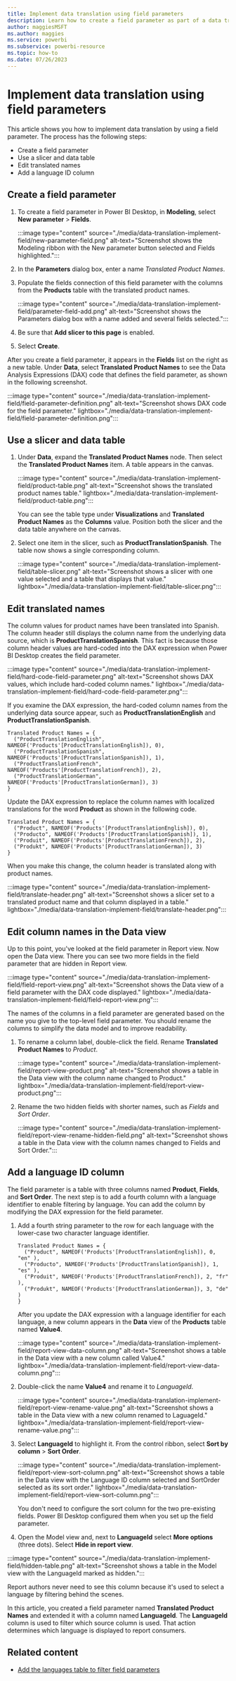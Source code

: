 ```yaml
---
title: Implement data translation using field parameters
description: Learn how to create a field parameter as part of a data translation approach to multiple-language reports in Power BI.
author: maggiesMSFT   
ms.author: maggies
ms.service: powerbi
ms.subservice: powerbi-resource
ms.topic: how-to
ms.date: 07/26/2023
---
```

# Implement data translation using field parameters

This article shows you how to implement data translation by using a field parameter. The process has the following steps:

- Create a field parameter
- Use a slicer and data table
- Edit translated names
- Add a language ID column

## Create a field parameter

1. To create a field parameter in Power BI Desktop, in **Modeling**, select **New parameter** > **Fields**.

   :::image type="content" source="./media/data-translation-implement-field/new-parameter-field.png" alt-text="Screenshot shows the Modeling ribbon with the New parameter button selected and Fields highlighted.":::

1. In the **Parameters** dialog box, enter a name *Translated Product Names*.
1. Populate the fields connection of this field parameter with the columns from the **Products** table with the translated product names.

   :::image type="content" source="./media/data-translation-implement-field/parameter-field-add.png" alt-text="Screenshot shows the Parameters dialog box with a name added and several fields selected.":::

1. Be sure that **Add slicer to this page** is enabled.
1. Select **Create**.

After you create a field parameter, it appears in the **Fields** list on the right as a new table. Under **Data**, select **Translated Product Names** to see the Data Analysis Expressions (DAX) code that defines the field parameter, as shown in the following screenshot.

:::image type="content" source="./media/data-translation-implement-field/field-parameter-definition.png" alt-text="Screenshot shows DAX code for the field parameter." lightbox="./media/data-translation-implement-field/field-parameter-definition.png":::

## Use a slicer and data table

1. Under **Data**, expand the **Translated Product Names** node. Then select the **Translated Product Names** item. A table appears in the canvas.

   :::image type="content" source="./media/data-translation-implement-field/product-table.png" alt-text="Screenshot shows the translated product names table." lightbox="./media/data-translation-implement-field/product-table.png":::

   You can see the table type under **Visualizations** and **Translated Product Names** as the **Columns** value. Position both the slicer and the data table anywhere on the canvas.

1. Select one item in the slicer, such as **ProductTranslationSpanish**. The table now shows a single corresponding column.

   :::image type="content" source="./media/data-translation-implement-field/table-slicer.png" alt-text="Screenshot shows a slicer with one value selected and a table that displays that value." lightbox="./media/data-translation-implement-field/table-slicer.png":::

## Edit translated names

The column values for product names have been translated into Spanish. The column header still displays the column name from the underlying data source, which is **ProductTranslationSpanish**. This fact is because those column header values are hard-coded into the DAX expression when Power BI Desktop creates the field parameter.

:::image type="content" source="./media/data-translation-implement-field/hard-code-field-parameter.png" alt-text="Screenshot shows DAX values, which include hard-coded column names." lightbox="./media/data-translation-implement-field/hard-code-field-parameter.png":::

If you examine the DAX expression, the hard-coded column names from the underlying data source appear, such as **ProductTranslationEnglish** and **ProductTranslationSpanish**.

```dax
Translated Product Names = {
  ("ProductTranslationEnglish", NAMEOF('Products'[ProductTranslationEnglish]), 0),
  ("ProductTranslationSpanish", NAMEOF('Products'[ProductTranslationSpanish]), 1),
  ("ProductTranslationFrench", NAMEOF('Products'[ProductTranslationFrench]), 2),
  ("ProductTranslationGerman", NAMEOF('Products'[ProductTranslationGerman]), 3)
}
```

Update the DAX expression to replace the column names with localized translations for the word **Product** as shown in the following code.

```dax
Translated Product Names = {
  ("Product", NAMEOF('Products'[ProductTranslationEnglish]), 0),
  ("Producto", NAMEOF('Products'[ProductTranslationSpanish]), 1),
  ("Produit", NAMEOF('Products'[ProductTranslationFrench]), 2),
  ("Produkt", NAMEOF('Products'[ProductTranslationGerman]), 3)
}
```

When you make this change, the column header is translated along with product names.

:::image type="content" source="./media/data-translation-implement-field/translate-header.png" alt-text="Screenshot shows a slicer set to a translated product name and that column displayed in a table." lightbox="./media/data-translation-implement-field/translate-header.png":::

## Edit column names in the Data view

Up to this point, you've looked at the field parameter in Report view. Now open the Data view. There you can see two more fields in the field parameter that are hidden in Report view.

:::image type="content" source="./media/data-translation-implement-field/field-report-view.png" alt-text="Screenshot shows the Data view of a field parameter with the DAX code displayed." lightbox="./media/data-translation-implement-field/field-report-view.png":::

The names of the columns in a field parameter are generated based on the name you give to the top-level field parameter. You should rename the columns to simplify the data model and to improve readability.

1. To rename a column label, double-click the field. Rename **Translated Product Names** to *Product*.

   :::image type="content" source="./media/data-translation-implement-field/report-view-product.png" alt-text="Screenshot shows a table in the Data view with the column name changed to Product." lightbox="./media/data-translation-implement-field/report-view-product.png":::

1. Rename the two hidden fields with shorter names, such as *Fields* and *Sort Order*.

   :::image type="content" source="./media/data-translation-implement-field/report-view-rename-hidden-field.png" alt-text="Screenshot shows a table in the Data view with the column names changed to Fields and Sort Order.":::

## Add a language ID column

The field parameter is a table with three columns named **Product**, **Fields**, and **Sort Order**. The next step is to add a fourth column with a language identifier to enable filtering by language. You can add the column by modifying the DAX expression for the field parameter.

1. Add a fourth string parameter to the row for each language with the lower-case two character language identifier.

   ```dax
   Translated Product Names = {
     ("Product", NAMEOF('Products'[ProductTranslationEnglish]), 0, "en" ),
     ("Producto", NAMEOF('Products'[ProductTranslationSpanish]), 1, "es" ),
     ("Produit", NAMEOF('Products'[ProductTranslationFrench]), 2, "fr" ),
     ("Produkt", NAMEOF('Products'[ProductTranslationGerman]), 3, "de" )
   }
   ```

   After you update the DAX expression with a language identifier for each language, a new column appears in the **Data** view of the **Products** table named **Value4**.

   :::image type="content" source="./media/data-translation-implement-field/report-view-data-column.png" alt-text="Screenshot shows a table in the Data view with a new column called Value4." lightbox="./media/data-translation-implement-field/report-view-data-column.png":::

1. Double-click the name **Value4** and rename it to *LanguageId*.

   :::image type="content" source="./media/data-translation-implement-field/report-view-rename-value.png" alt-text="Screenshot shows a table in the Data view with a new column renamed to LaguageId." lightbox="./media/data-translation-implement-field/report-view-rename-value.png":::

1. Select **LanguageId** to highlight it. From the control ribbon, select **Sort by column** > **Sort Order**.

   :::image type="content" source="./media/data-translation-implement-field/report-view-sort-column.png" alt-text="Screenshot shows a table in the Data view with the Language ID column selected and SortOrder selected as its sort order." lightbox="./media/data-translation-implement-field/report-view-sort-column.png":::

   You don't need to configure the sort column for the two pre-existing fields. Power BI Desktop configured them when you set up the field parameter.

1. Open the Model view and, next to **LanguageId** select **More options** (three dots). Select **Hide in report view**.

:::image type="content" source="./media/data-translation-implement-field/hidden-table.png" alt-text="Screenshot shows a table in the Model view with the LanguageId marked as hidden.":::

   Report authors never need to see this column because it's used to select a language by filtering behind the scenes.

In this article, you created a field parameter named **Translated Product Names** and extended it with a column named **LanguageId**. The **LanguageId** column is used to filter which source column is used. That action determines which language is displayed to report consumers.

## Related content

- [Add the languages table to filter field parameters](data-translation-add-language-table.md)
